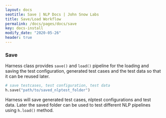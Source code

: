 ```yaml
---
layout: docs
seotitle: Save | NLP Docs | John Snow Labs
title: Save/Load Workflow
permalink: /docs/pages/docs/save
key: docs-install
modify_date: "2020-05-26"
header: true
---
```


<div class="main-docs" markdown="1"><div class="h3-box" markdown="1">

### Save

Harness class provides `save()` and `load()` pipeline for the loading and saving the test configuration, generated test cases and the test data so that it can be reused later.
      
```python
# save testcases, test configuration, test data  
h.save("path/to/saved_nlptest_folder")
```

Harness will save generated test cases, nlptest configurations and test data. Later the saved folder can be used to test
 different NLP pipelines using `h.load()` method.

</div></div>